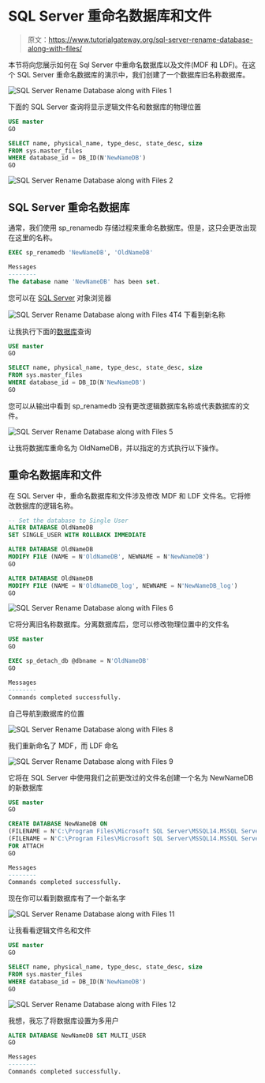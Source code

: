# SQL Server 重命名数据库和文件

> 原文：<https://www.tutorialgateway.org/sql-server-rename-database-along-with-files/>

本节将向您展示如何在 Sql Server 中重命名数据库以及文件(MDF 和 LDF)。在这个 SQL Server 重命名数据库的演示中，我们创建了一个数据库旧名称数据库。

![SQL Server Rename Database along with Files 1](img/b85df05728c7fccfc2622b1b81d46cdb.png)

下面的 SQL Server 查询将显示逻辑文件名和数据库的物理位置

```sql
USE master
GO

SELECT name, physical_name, type_desc, state_desc, size 
FROM sys.master_files
WHERE database_id = DB_ID(N'NewNameDB')
GO
```

![SQL Server Rename Database along with Files 2](img/3f3f313b2007943d104d2aecbcdb4ba3.png)

## SQL Server 重命名数据库

通常，我们使用 sp_renamedb 存储过程来重命名数据库。但是，这只会更改出现在这里的名称。

```sql
EXEC sp_renamedb 'NewNameDB', 'OldNameDB'
```

```sql
Messages
--------
The database name 'NewNameDB' has been set.
```

您可以在 [SQL Server](https://www.tutorialgateway.org/sql/) 对象浏览器

![SQL Server Rename Database along with Files 4](img/816be758d2e35340d74f0295992388d9.png)T4 下看到新名称

让我执行下面的[数据库](https://www.tutorialgateway.org/how-to-create-database-in-sql-server/)查询

```sql
USE master
GO

SELECT name, physical_name, type_desc, state_desc, size 
FROM sys.master_files
WHERE database_id = DB_ID(N'NewNameDB')
GO
```

您可以从输出中看到 sp_renamedb 没有更改逻辑数据库名称或代表数据库的文件。

![SQL Server Rename Database along with Files 5](img/e43a278b10613fa965ff0f9411068fe2.png)

让我将数据库重命名为 OldNameDB，并以指定的方式执行以下操作。

## 重命名数据库和文件

在 SQL Server 中，重命名数据库和文件涉及修改 MDF 和 LDF 文件名。它将修改数据库的逻辑名称。

```sql
-- Set the database to Single User
ALTER DATABASE OldNameDB 
SET SINGLE_USER WITH ROLLBACK IMMEDIATE

ALTER DATABASE OldNameDB 
MODIFY FILE (NAME = N'OldNameDB', NEWNAME = N'NewNameDB')
GO

ALTER DATABASE OldNameDB 
MODIFY FILE (NAME = N'OldNameDB_log', NEWNAME = N'NewNameDB_log')
GO
```

![SQL Server Rename Database along with Files 6](img/259d3336db5aa81524782b483813520c.png)

它将分离旧名称数据库。分离数据库后，您可以修改物理位置中的文件名

```sql
USE master
GO

EXEC sp_detach_db @dbname = N'OldNameDB'
GO
```

```sql
Messages
--------
Commands completed successfully.
```

自己导航到数据库的位置

![SQL Server Rename Database along with Files 8](img/7f0e175f02ba21f7f9b87f7c5773f189.png)

我们重新命名了 MDF，而 LDF 命名

![SQL Server Rename Database along with Files 9](img/21e346ea2f44888921f484f6b5d25b6d.png)

它将在 SQL Server 中使用我们之前更改过的文件名创建一个名为 NewNameDB 的新数据库

```sql
USE master
GO

CREATE DATABASE NewNameDB ON
(FILENAME = N'C:\Program Files\Microsoft SQL Server\MSSQL14.MSSQL Server\MSSQL\DATA\NewNameDB.mdf'),
(FILENAME = N'C:\Program Files\Microsoft SQL Server\MSSQL14.MSSQL Server\MSSQL\DATA\NewNameDB_log.ldf') 
FOR ATTACH
GO
```

```sql
Messages
--------
Commands completed successfully.
```

现在你可以看到数据库有了一个新名字

![SQL Server Rename Database along with Files 11](img/81e91f0da630342ae2e71666a8858c6a.png)

让我看看逻辑文件名和文件

```sql
USE master
GO

SELECT name, physical_name, type_desc, state_desc, size 
FROM sys.master_files
WHERE database_id = DB_ID(N'NewNameDB')
GO
```

![SQL Server Rename Database along with Files 12](img/b6109eb76d94171562670283249a2420.png)

我想，我忘了将数据库设置为多用户

```sql
ALTER DATABASE NewNameDB SET MULTI_USER
GO
```

```sql
Messages
--------
Commands completed successfully.
```
